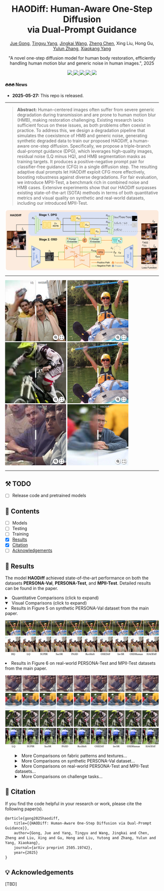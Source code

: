 <h1 align="center">
  HAODiff: Human-Aware One-Step Diffusion <br>
  via Dual-Prompt Guidance 
</h1>


<p align="center">
<a href="https://github.com/gobunu">Jue Gong</a>, 
<a href="https://github.com/frakenation">Tingyu Yang</a>, 
<a href="https://github.com/jkwang28">Jingkai Wang</a>, 
<a href="https://zhengchen1999.github.io/">Zheng Chen</a>, 
Xing Liu, Hong Gu, 
<a href="http://yulunzhang.com/">Yulun Zhang</a>, 
<a href="https://scholar.google.com/citations?user=yDEavdMAAAAJ">Xiaokang Yang</a>
</p>

<p align="center">
"A novel one-step diffusion model for human body restoration, efficiently handling human motion blur and generic noise in human images.", 2025
</p>

<p align="center">
  <a href="https://arxiv.org/abs/2505.19742">
    <img src="https://img.shields.io/badge/Paper-arXiv-red?logo=arxiv&logoSvg">
  </a>
  <a href="https://github.com/gobunu/HAODiff/releases/download/v1/supp.pdf">
    <img src="https://img.shields.io/badge/Supplementary_material-Paper-orange.svg">
  </a>
  <a href="https://github.com/gobunu/HAODiff/releases">
    <img src="https://img.shields.io/github/downloads/gobunu/HAODiff/total.svg">
  </a>
  <a href="https://github.com/gobunu/HAODiff">
    <img src="https://visitor-badge.laobi.icu/badge?page_id=gobunu.HAODiff&right_color=violet">
  </a>
  <a href="https://github.com/gobunu/HAODiff">
    <img src="https://img.shields.io/github/stars/gobunu/HAODiff?style=social">
  </a>
</p>


#### 🔥🔥🔥 News

- **2025-05-27:** This repo is released.
---

> **Abstract:** Human-centered images often suffer from severe generic degradation during transmission and are prone to human motion blur (HMB), making restoration challenging. Existing research lacks sufficient focus on these issues, as both problems often coexist in practice. To address this, we design a degradation pipeline that simulates the coexistence of HMB and generic noise, generating synthetic degraded data to train our proposed HAODiff, a human-aware one-step diffusion. Specifically, we propose a triple-branch dual-prompt guidance (DPG), which leverages high-quality images, residual noise (LQ minus HQ), and HMB segmentation masks as training targets. It produces a positive-negative prompt pair for classifier-free guidance (CFG) in a single diffusion step. The resulting adaptive dual prompts let HAODiff exploit CFG more effectively, boosting robustness against diverse degradations. For fair evaluation, we introduce MPII-Test, a benchmark rich in combined noise and HMB cases. Extensive experiments show that our HAODiff surpasses existing state-of-the-art (SOTA) methods in terms of both quantitative metrics and visual quality on synthetic and real-world datasets, including our introduced MPII-Test.

![](images/HAODiff_model.png)

---

[<img src="images/val_1.png" height="200"/>](https://imgsli.com/MzgzMjE2) [<img src="images/val_2.png" height="200"/>](https://imgsli.com/MzgzMjEx)[<img src="images/mpii_1.png" height="200"/>](https://imgsli.com/MzgzMjEw) [<img src="images/val_2.png" height="200"/>](https://imgsli.com/MzgzMjEx)[<img src="images/test_1.png" height="200"/>](https://imgsli.com/MzgzMjE0) [<img src="images/test_2.png" height="200"/>](https://imgsli.com/MzgzMjE1)

---

## ⚒️ TODO

* [ ] Release code and pretrained models

## 🔗 Contents

- [ ] Models
- [ ] Testing
- [ ] Training
- [x] [Results](#Results)
- [x] [Citation](#Citation)
- [ ] [Acknowledgements](#Acknowledgements)

## <a name="results"></a>🔎 Results

The model **HAODiff** achieved state-of-the-art performance on both the datasets **PERSONA-Val**, **PERSONA-Test**, and **MPII-Test**. Detailed results can be found in the paper.

<details>
<summary>&ensp;Quantitative Comparisons (click to expand) </summary>
<li> Results in Table 1 on synthetic PERSONA-Val dataset from the main paper. 
<p align="center">
<img src="images/tab_1.png" >
</p>
</li>
<summary>&ensp;Quantitative Comparisons (click to expand) </summary>
<li> Results in Table 2 on real-world PERSONA-Test and MPII-Test datasets from the main paper. 
<p align="center">
<img src="images/tab_2.png" >
</p>
</li>
</details>
<details open>
<summary>&ensp;Visual Comparisons (click to expand) </summary>
<li> Results in Figure 5 on synthetic PERSONA-Val dataset from the main paper.
<p align="center">
<img src="images/fig5-main.png" >
</p>
</li>
<li> Results in Figure 6 on real-world PERSONA-Test and MPII-Test datasets from the main paper.
<p align="center">
<img src="images/fig6-main.png" >
</p>
</li>
</details>
<details>
<summary style="margin-left: 2rem;">&ensp;More Comparisons on fabric patterns and textures... </summary>
<li style="margin-left: 2rem;"> Results in Figure 4 from supplemental material.
<p align="center">
<img src="images/fig4-supp.png" >
</p>
</li>
</details>
<details>
<summary style="margin-left: 2rem;">&ensp;More Comparisons on synthetic PERSONA-Val dataset... </summary>
<li style="margin-left: 2rem;"> Results in Figure 5, 6 from supplemental material.
<p align="center">
<img src="images/fig5-supp.png" >
</p>
<p align="center">
<img src="images/fig6-supp.png" >
</p>
</li>
</details>
<details>
<summary style="margin-left: 2rem;">&ensp;More Comparisons on real-world PERSONA-Test and MPII-Test datasets... </summary>
<li style="margin-left: 2rem;"> Results in Figure 7, 8, 9, and 10 from supplemental material.
<p align="center">
<img src="images/fig7-supp.png" >
</p>
<p align="center">
<img src="images/fig8-supp.png" >
</p>
<p align="center">
<img src="images/fig9-supp.png" >
</p>
<p align="center">
<img src="images/fig10-supp.png" >
</p>
</li>
</details>
<details>
<summary style="margin-left: 2rem;">&ensp;More Comparisons on challenge tasks... </summary>
<li style="margin-left: 2rem;"> Results in Figure 11, 12 from supplemental material.
<p align="center">
<img src="images/fig11-supp.png" >
</p>
<p align="center">
<img src="images/fig12-supp.png" >
</p>
</li>
</details>


## <a name="citation"></a>📎 Citation

If you find the code helpful in your research or work, please cite the following paper(s).

```
@article{gong2025haodiff,
    title={{HAODiff: Human-Aware One-Step Diffusion via Dual-Prompt Guidance}},
    author={Gong, Jue and Yang, Tingyu and Wang, Jingkai and Chen, Zheng and Liu, Xing and Gu, Hong and Liu, Yutong and Zhang, Yulun and Yang, Xiaokang},
    journal={arXiv preprint 2505.19742},
    year={2025}
}
```

## <a name="acknowledgements"></a>💡 Acknowledgements

[TBD]

<!-- ![Visitor Count](https://profile-counter.glitch.me/gobunu/count.svg) -->

